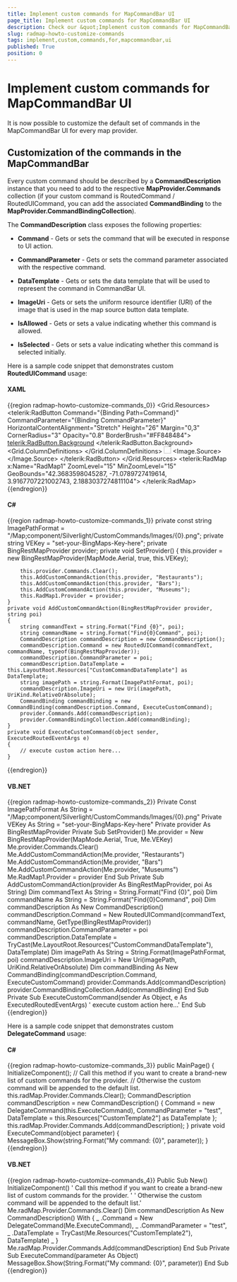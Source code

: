 ```yaml
---
title: Implement custom commands for MapCommandBar UI
page_title: Implement custom commands for MapCommandBar UI
description: Check our &quot;Implement custom commands for MapCommandBar UI&quot; documentation article for the RadMap {{ site.framework_name }} control.
slug: radmap-howto-customize-commands
tags: implement,custom,commands,for,mapcommandbar,ui
published: True
position: 0
---
```


# Implement custom commands for MapCommandBar UI

It is now possible to customize the default set of commands in the MapCommandBar UI for every map provider.

## Customization of the commands in the MapCommandBar

Every custom command should be described by a __CommandDescription__ instance that you need to add to the respective __MapProvider.Commands__ collection (if your custom command is RoutedCommand / RoutedUICommand, you can add the associated __CommandBinding__ to the __MapProvider.CommandBindingCollection__).

The __CommandDescription__ class exposes the following properties:

* __Command__ - Gets or sets the command that will be executed in response to UI action.

* __CommandParameter__ - Gets or sets the command parameter associated with the respective command.

* __DataTemplate__ - Gets or sets the data template that will be used to represent the command in CommandBar UI.

* __ImageUri__ - Gets or sets the uniform resource identifier (URI) of the image that is used in the map source button data template.

* __IsAllowed__ - Gets or sets a value indicating whether this command is allowed.

* __IsSelected__ - Gets or sets a value indicating whether this command is selected initially.

Here is a sample code snippet that demonstrates custom __RoutedUICommand__ usage:

#### __XAML__
{{region radmap-howto-customize-commands_0}}
	<Grid x:Name="LayoutRoot">
	    <Grid.Resources>
	        <DataTemplate x:Key="CustomCommandDataTemplate">
	            <telerik:RadButton Command="{Binding Path=Command}"
	                                CommandParameter="{Binding CommandParameter}"
	                                HorizontalContentAlignment="Stretch"
	                                Height="26"
	                                Margin="0,3"
	                                CornerRadius="3"
	                                Opacity="0.8"
	                                BorderBrush="#FF848484">
	                <telerik:RadButton.Background>
	                    <LinearGradientBrush StartPoint="0.5,0" EndPoint="0.5,1">
	                        <GradientStop Color="White"/>
	                        <GradientStop Color="#FFD4D4D4" Offset="1"/>
	                        <GradientStop Color="Gainsboro" Offset="0.5"/>
	                        <GradientStop Color="#FFADADAD" Offset="0.51"/>
	                    </LinearGradientBrush>
	                </telerik:RadButton.Background>
	                <Grid HorizontalAlignment="Stretch">
	                    <Grid.ColumnDefinitions>
	                        <ColumnDefinition />
	                        <ColumnDefinition Width="32" />
	                    </Grid.ColumnDefinitions>
	                    <TextBlock Text="{Binding Path=Command.Text}"
	              TextAlignment="Center" 
	              HorizontalAlignment="Stretch" 
	              Padding="7,0"
	              FontSize="11" 
	              FontWeight="Bold" />
	                    <Image Grid.Column="1" Width="16" Height="16" HorizontalAlignment="Center" VerticalAlignment="Center">
	                        <Image.Source>
	                            <BitmapImage UriSource="{Binding ImageUri}" />
	                        </Image.Source>
	                    </Image>
	                </Grid>
	            </telerik:RadButton>
	        </DataTemplate>
	    </Grid.Resources>
	    <telerik:RadMap x:Name="RadMap1" 
	                    ZoomLevel="15"
	                    MinZoomLevel="15"
	                    GeoBounds="42.3683598045287, -71.0789727419614, 3.9167707221002743, 2.1883037274811104">
	    </telerik:RadMap>
	</Grid>
{{endregion}}

#### __C#__
{{region radmap-howto-customize-commands_1}}
	private const string ImagePathFormat = "/Map;component/Silverlight/CustomCommands/Images/{0}.png";
	private string VEKey = "set-your-BingMaps-Key-here";
	private BingRestMapProvider provider;
	private void SetProvider()
	{
	    this.provider = new BingRestMapProvider(MapMode.Aerial, true, this.VEKey);
	
	    this.provider.Commands.Clear();
	    this.AddCustomCommandAction(this.provider, "Restaurants");
	    this.AddCustomCommandAction(this.provider, "Bars");
	    this.AddCustomCommandAction(this.provider, "Museums");
	    this.RadMap1.Provider = provider;
	}
	private void AddCustomCommandAction(BingRestMapProvider provider, string poi)
	{
	    string commandText = string.Format("Find {0}", poi);
	    string commandName = string.Format("Find{0}Command", poi);
	    CommandDescription commandDescription = new CommandDescription();
	    commandDescription.Command = new RoutedUICommand(commandText, commandName, typeof(BingRestMapProvider));
	    commandDescription.CommandParameter = poi;
	    commandDescription.DataTemplate = this.LayoutRoot.Resources["CustomCommandDataTemplate"] as DataTemplate;
	    string imagePath = string.Format(ImagePathFormat, poi);
	    commandDescription.ImageUri = new Uri(imagePath, UriKind.RelativeOrAbsolute);
	    CommandBinding commandBinding = new CommandBinding(commandDescription.Command, ExecuteCustomCommand);
	    provider.Commands.Add(commandDescription);
	    provider.CommandBindingCollection.Add(commandBinding);
	}
	private void ExecuteCustomCommand(object sender, ExecutedRoutedEventArgs e)
	{
	    // execute custom action here...
	}
{{endregion}}

#### __VB.NET__
{{region radmap-howto-customize-commands_2}}
	Private Const ImagePathFormat As String = "/Map;component/Silverlight/CustomCommands/Images/{0}.png"
	Private VEKey As String = "set-your-BingMaps-Key-here"
	Private provider As BingRestMapProvider
	Private Sub SetProvider()
	 Me.provider = New BingRestMapProvider(MapMode.Aerial, True, Me.VEKey)
	 Me.provider.Commands.Clear()
	 Me.AddCustomCommandAction(Me.provider, "Restaurants")
	 Me.AddCustomCommandAction(Me.provider, "Bars")
	 Me.AddCustomCommandAction(Me.provider, "Museums")
	 Me.RadMap1.Provider = provider
	End Sub
	Private Sub AddCustomCommandAction(provider As BingRestMapProvider, poi As String)
	 Dim commandText As String = String.Format("Find {0}", poi)
	 Dim commandName As String = String.Format("Find{0}Command", poi)
	 Dim commandDescription As New CommandDescription()
	 commandDescription.Command = New RoutedUICommand(commandText, commandName, GetType(BingRestMapProvider))
	 commandDescription.CommandParameter = poi
	 commandDescription.DataTemplate = TryCast(Me.LayoutRoot.Resources("CustomCommandDataTemplate"), DataTemplate)
	 Dim imagePath As String = String.Format(ImagePathFormat, poi)
	 commandDescription.ImageUri = New Uri(imagePath, UriKind.RelativeOrAbsolute)
	 Dim commandBinding As New CommandBinding(commandDescription.Command, ExecuteCustomCommand)
	 provider.Commands.Add(commandDescription)
	 provider.CommandBindingCollection.Add(commandBinding)
	End Sub
	Private Sub ExecuteCustomCommand(sender As Object, e As ExecutedRoutedEventArgs)
	 ' execute custom action here...'
	End Sub
{{endregion}}

Here is a sample code snippet that demonstrates custom __DelegateCommand__ usage:

#### __C#__
{{region radmap-howto-customize-commands_3}}
	public MainPage()
	{
	       InitializeComponent();
	       // Call this method if you want to create a brand-new list of custom commands for the provider.
	       // Otherwise the custom command will be appended to the default list.
	       this.radMap.Provider.Commands.Clear();
	       CommandDescription commandDescription = new CommandDescription()
	       {
	             Command = new DelegateCommand(this.ExecuteCommand),
	             CommandParameter = "test",
	             DataTemplate = this.Resources["CustomTemplate2"] as DataTemplate
	       };
	       this.radMap.Provider.Commands.Add(commandDescription);
	}
	private void ExecuteCommand(object parameter)
	{
	       MessageBox.Show(string.Format("My command: {0}", parameter));
	}
{{endregion}}

#### __VB.NET__
{{region radmap-howto-customize-commands_4}}
	Public Sub New()
	 InitializeComponent()
	 ' Call this method if you want to create a brand-new list of custom commands for the provider. '
	 ' Otherwise the custom command will be appended to the default list.'
	 Me.radMap.Provider.Commands.Clear()
	 Dim commandDescription As New CommandDescription() With { _
	  .Command = New DelegateCommand(Me.ExecuteCommand), _
	  .CommandParameter = "test", _
	  .DataTemplate = TryCast(Me.Resources("CustomTemplate2"), DataTemplate) _
	 }
	 Me.radMap.Provider.Commands.Add(commandDescription)
	End Sub
	Private Sub ExecuteCommand(parameter As Object)
	 MessageBox.Show(String.Format("My command: {0}", parameter))
	End Sub
{{endregion}}